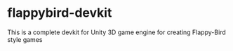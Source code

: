 flappybird-devkit
=================

This is a complete devkit for Unity 3D game engine for creating Flappy-Bird style games
